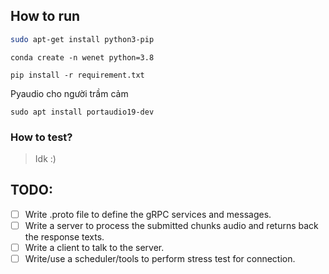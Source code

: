 
## How to run

```bash
sudo apt-get install python3-pip
```

```py3
conda create -n wenet python=3.8
```

```py3
pip install -r requirement.txt
```

Pyaudio cho người trầm cảm
```
sudo apt install portaudio19-dev
```

### How to test?

> Idk :)

## TODO:

- [ ] Write .proto file to define the gRPC services and messages.
- [ ] Write a server to process the submitted chunks audio and returns back the response texts.
- [ ] Write a client to talk to the server.
- [ ] Write/use a scheduler/tools to perform stress test for connection.
